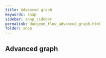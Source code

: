 ```yaml
---
title: Advanced graph
keywords: snap
sidebar: snap_sidebar
permalink: dungeon_flow_advanced_graph.html
folder: snap
---
```


## Advanced graph

